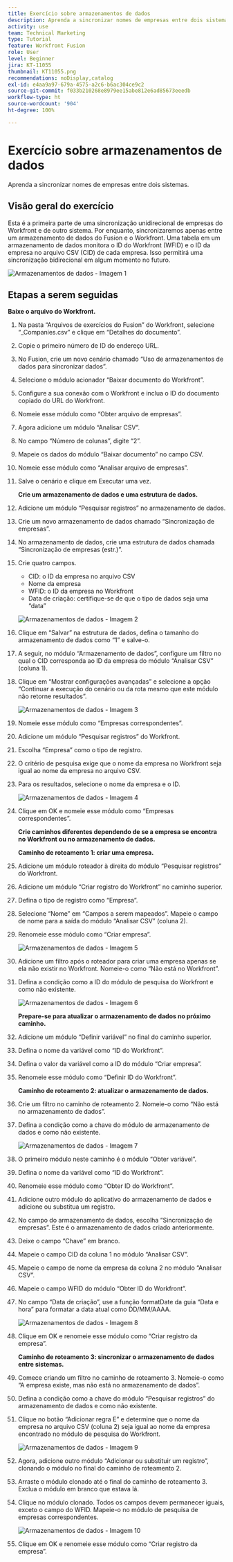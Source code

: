 ```yaml
---
title: Exercício sobre armazenamentos de dados
description: Aprenda a sincronizar nomes de empresas entre dois sistemas. (Deve ter entre 60 e 160 caracteres, mas tem 59 caracteres)
activity: use
team: Technical Marketing
type: Tutorial
feature: Workfront Fusion
role: User
level: Beginner
jira: KT-11055
thumbnail: KT11055.png
recommendations: noDisplay,catalog
exl-id: e4aa9a97-679a-4575-a2c6-b6ac304ce9c2
source-git-commit: f033b210268e8979ee15abe812e6ad85673eeedb
workflow-type: ht
source-wordcount: '904'
ht-degree: 100%

---
```


# Exercício sobre armazenamentos de dados

Aprenda a sincronizar nomes de empresas entre dois sistemas.

## Visão geral do exercício

Esta é a primeira parte de uma sincronização unidirecional de empresas do Workfront e de outro sistema. Por enquanto, sincronizaremos apenas entre um armazenamento de dados do Fusion e o Workfront. Uma tabela em um armazenamento de dados monitora o ID do Workfront (WFID) e o ID da empresa no arquivo CSV (CID) de cada empresa. Isso permitirá uma sincronização bidirecional em algum momento no futuro.

![Armazenamentos de dados - Imagem 1](../12-exercises/assets/data-stores-walkthrough-1.png)

## Etapas a serem seguidas

**Baixe o arquivo do Workfront.**

1. Na pasta “Arquivos de exercícios do Fusion” do Workfront, selecione “_Companies.csv” e clique em “Detalhes do documento”.
1. Copie o primeiro número de ID do endereço URL.
1. No Fusion, crie um novo cenário chamado “Uso de armazenamentos de dados para sincronizar dados”.
1. Selecione o módulo acionador “Baixar documento do Workfront”.
1. Configure a sua conexão com o Workfront e inclua o ID do documento copiado do URL do Workfront.
1. Nomeie esse módulo como “Obter arquivo de empresas”.
1. Agora adicione um módulo “Analisar CSV”.
1. No campo “Número de colunas”, digite “2”.
1. Mapeie os dados do módulo “Baixar documento” no campo CSV.
1. Nomeie esse módulo como “Analisar arquivo de empresas”.
1. Salve o cenário e clique em Executar uma vez.

   **Crie um armazenamento de dados e uma estrutura de dados.**

1. Adicione um módulo “Pesquisar registros” no armazenamento de dados.
1. Crie um novo armazenamento de dados chamado “Sincronização de empresas”.
1. No armazenamento de dados, crie uma estrutura de dados chamada “Sincronização de empresas (estr.)”.
1. Crie quatro campos.

   + CID: o ID da empresa no arquivo CSV
   + Nome da empresa
   + WFID: o ID da empresa no Workfront
   + Data de criação: certifique-se de que o tipo de dados seja uma “data”

   ![Armazenamentos de dados - Imagem 2](../12-exercises/assets/data-stores-walkthrough-2.png)

1. Clique em “Salvar” na estrutura de dados, defina o tamanho do armazenamento de dados como “1” e salve-o.
1. A seguir, no módulo “Armazenamento de dados”, configure um filtro no qual o CID corresponda ao ID da empresa do módulo “Analisar CSV” (coluna 1).
1. Clique em “Mostrar configurações avançadas” e selecione a opção “Continuar a execução do cenário ou da rota mesmo que este módulo não retorne resultados”.

   ![Armazenamentos de dados - Imagem 3](../12-exercises/assets/data-stores-walkthrough-3.png)

1. Nomeie esse módulo como “Empresas correspondentes”.
1. Adicione um módulo “Pesquisar registros” do Workfront.
1. Escolha “Empresa” como o tipo de registro.
1. O critério de pesquisa exige que o nome da empresa no Workfront seja igual ao nome da empresa no arquivo CSV.
1. Para os resultados, selecione o nome da empresa e o ID.

   ![Armazenamentos de dados - Imagem 4](../12-exercises/assets/data-stores-walkthrough-4.png)

1. Clique em OK e nomeie esse módulo como “Empresas correspondentes”.

   **Crie caminhos diferentes dependendo de se a empresa se encontra no Workfront ou no armazenamento de dados.**

   **Caminho de roteamento 1: criar uma empresa.**

1. Adicione um módulo roteador à direita do módulo “Pesquisar registros” do Workfront.
1. Adicione um módulo “Criar registro do Workfront” no caminho superior.
1. Defina o tipo de registro como “Empresa”.
1. Selecione “Nome” em “Campos a serem mapeados”. Mapeie o campo de nome para a saída do módulo “Analisar CSV” (coluna 2).
1. Renomeie esse módulo como “Criar empresa”.

   ![Armazenamentos de dados - Imagem 5](../12-exercises/assets/data-stores-walkthrough-5.png)

1. Adicione um filtro após o roteador para criar uma empresa apenas se ela não existir no Workfront. Nomeie-o como “Não está no Workfront”.
1. Defina a condição como a ID do módulo de pesquisa do Workfront e como não existente.

   ![Armazenamentos de dados - Imagem 6](../12-exercises/assets/data-stores-walkthrough-6.png)

   **Prepare-se para atualizar o armazenamento de dados no próximo caminho.**

1. Adicione um módulo “Definir variável” no final do caminho superior.
1. Defina o nome da variável como “ID do Workfront”.
1. Defina o valor da variável como a ID do módulo “Criar empresa”.
1. Renomeie esse módulo como “Definir ID do Workfront”.

   **Caminho de roteamento 2: atualizar o armazenamento de dados.**

1. Crie um filtro no caminho de roteamento 2. Nomeie-o como “Não está no armazenamento de dados”.

1. Defina a condição como a chave do módulo de armazenamento de dados e como não existente.

   ![Armazenamentos de dados - Imagem 7](../12-exercises/assets/data-stores-walkthrough-7.png)

1. O primeiro módulo neste caminho é o módulo “Obter variável”.
1. Defina o nome da variável como “ID do Workfront”.
1. Renomeie esse módulo como “Obter ID do Workfront”.
1. Adicione outro módulo do aplicativo do armazenamento de dados e adicione ou substitua um registro.
1. No campo do armazenamento de dados, escolha “Sincronização de empresas”. Este é o armazenamento de dados criado anteriormente.
1. Deixe o campo “Chave” em branco.
1. Mapeie o campo CID da coluna 1 no módulo “Analisar CSV”.
1. Mapeie o campo de nome da empresa da coluna 2 no módulo “Analisar CSV”.
1. Mapeie o campo WFID do módulo “Obter ID do Workfront”.
1. No campo “Data de criação”, use a função formatDate da guia “Data e hora” para formatar a data atual como DD/MM/AAAA.

   ![Armazenamentos de dados - Imagem 8](../12-exercises/assets/data-stores-walkthrough-8.png)

1. Clique em OK e renomeie esse módulo como “Criar registro da empresa”.

   **Caminho de roteamento 3: sincronizar o armazenamento de dados entre sistemas.**

1. Comece criando um filtro no caminho de roteamento 3. Nomeie-o como “A empresa existe, mas não está no armazenamento de dados”.
1. Defina a condição como a chave do módulo “Pesquisar registros” do armazenamento de dados e como não existente.
1. Clique no botão “Adicionar regra E” e determine que o nome da empresa no arquivo CSV (coluna 2) seja igual ao nome da empresa encontrado no módulo de pesquisa do Workfront.

   ![Armazenamentos de dados - Imagem 9](../12-exercises/assets/data-stores-walkthrough-9.png)

1. Agora, adicione outro módulo “Adicionar ou substituir um registro”, clonando o módulo no final do caminho de roteamento 2.
1. Arraste o módulo clonado até o final do caminho de roteamento 3. Exclua o módulo em branco que estava lá.
1. Clique no módulo clonado. Todos os campos devem permanecer iguais, exceto o campo do WFID. Mapeie-o no módulo de pesquisa de empresas correspondentes.

   ![Armazenamentos de dados - Imagem 10](../12-exercises/assets/data-stores-walkthrough-10.png)

1. Clique em OK e renomeie esse módulo como “Criar registro da empresa”.
